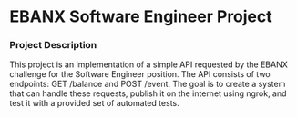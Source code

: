 # EBANX Software Engineer Project

### Project Description

This project is an implementation of a simple API requested by the EBANX challenge for the Software Engineer position. The API consists of two endpoints: GET /balance and POST /event. The goal is to create a system that can handle these requests, publish it on the internet using ngrok, and test it with a provided set of automated tests.
